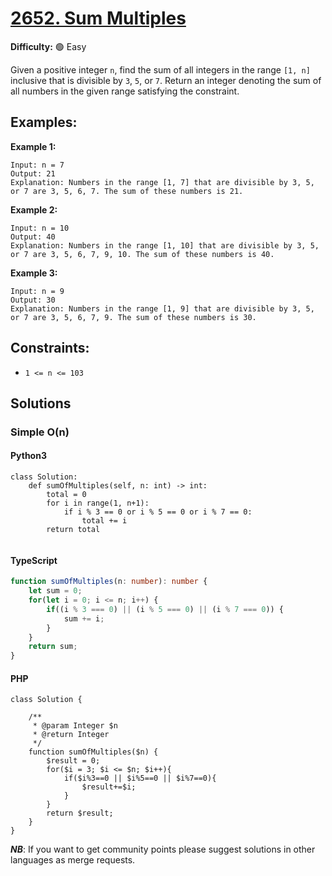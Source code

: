 # [2652. Sum Multiples](https://leetcode.com/problems/sum-multiples/description/)

**Difficulty:** :green_circle: Easy

Given a positive integer `n`, find the sum of all integers in the range `[1, n]` inclusive that is divisible by `3`, `5`, or `7`.
Return an integer denoting the sum of all numbers in the given range satisfying the constraint.


## Examples:
 
**Example 1:**
```text
Input: n = 7
Output: 21
Explanation: Numbers in the range [1, 7] that are divisible by 3, 5, or 7 are 3, 5, 6, 7. The sum of these numbers is 21.
```

**Example 2:**
```text
Input: n = 10
Output: 40
Explanation: Numbers in the range [1, 10] that are divisible by 3, 5, or 7 are 3, 5, 6, 7, 9, 10. The sum of these numbers is 40.
```

**Example 3:**
```text
Input: n = 9
Output: 30
Explanation: Numbers in the range [1, 9] that are divisible by 3, 5, or 7 are 3, 5, 6, 7, 9. The sum of these numbers is 30.
```

## Constraints:

- `1 <= n <= 103`


## Solutions

### Simple O(n) 

#### Python3

```python3
class Solution:
    def sumOfMultiples(self, n: int) -> int:
        total = 0
        for i in range(1, n+1):
            if i % 3 == 0 or i % 5 == 0 or i % 7 == 0:
                total += i
        return total
                
```

#### TypeScript

```typescript
function sumOfMultiples(n: number): number {
    let sum = 0;
    for(let i = 0; i <= n; i++) {
        if((i % 3 === 0) || (i % 5 === 0) || (i % 7 === 0)) {
            sum += i;
        }
    }
    return sum;
}
```

#### PHP

```
class Solution {

    /**
     * @param Integer $n
     * @return Integer
     */
    function sumOfMultiples($n) {
        $result = 0;
        for($i = 3; $i <= $n; $i++){
            if($i%3==0 || $i%5==0 || $i%7==0){
                $result+=$i;
            }
        }
        return $result;
    }
}
```
***NB***: If you want to get community points please suggest solutions in other languages as merge requests.
